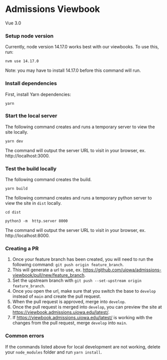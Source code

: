 # Admissions Viewbook
Vue 3.0

### Setup node version
Currently, node version 14.17.0 works best with our viewbooks.
To use this, run:
```
nvm use 14.17.0
```
Note: you may have to install 14.17.0 before this command will run.

### Install dependencies
First, install Yarn dependencies:
```
yarn
```

### Start the local server
The following command creates and runs a temporary server to view the site locally.
```
yarn dev
```
The command will output the server URL to visit in your browser, ex. http://localhost:3000.

### Test the build locally
The following command creates the build.
```
yarn build
```

The following command creates and runs a temporary python server to view the site in `dist` locally.
```
cd dist
```
```
python3 -m  http.server 8000 
```
The command will output the server URL to visit in your browser, ex. http://localhost:8000.


### Creating a PR
1. Once your feature branch has been created, you will need to run the following command: `git push origin feature_branch`.
2. This will generate a url to use, ex. https://github.com/uiowa/admissions-viewbook/pull/new/feature_branch.
3. Set the upstream branch with `git push --set-upstream origin feature_branch`.
4. Once you open the url, make sure that you switch the base to `develop` instead of `main` and create the pull request.
5. When the pull request is approved, merge into `develop`.
6. Once the pull request is merged into `develop`, you can preview the site at https://viewbook.admissions.uiowa.edu/latest/.
7. If https://viewbook.admissions.uiowa.edu/latest/ is working with the changes from the pull request, merge `develop` into `main`.

### Common errors
If the commands listed above for local development are not working, delete your `node_modules` folder and run `yarn install`. 
